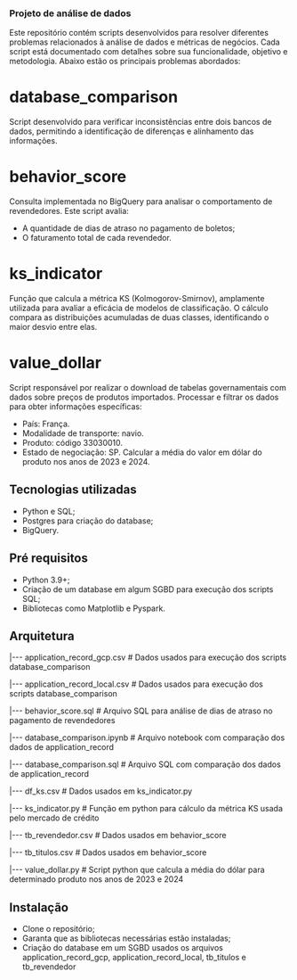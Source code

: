 ### Projeto de análise de dados
Este repositório contém scripts desenvolvidos para resolver diferentes problemas relacionados à análise de dados e métricas de negócios. Cada script está documentado com detalhes sobre sua funcionalidade, objetivo e metodologia. Abaixo estão os principais problemas abordados:

# database_comparison
Script desenvolvido para verificar inconsistências entre dois bancos de dados, permitindo a identificação de diferenças e alinhamento das informações.

# behavior_score
Consulta implementada no BigQuery para analisar o comportamento de revendedores. Este script avalia:
- A quantidade de dias de atraso no pagamento de boletos;
- O faturamento total de cada revendedor.

# ks_indicator
Função que calcula a métrica KS (Kolmogorov-Smirnov), amplamente utilizada para avaliar a eficácia de modelos de classificação. O cálculo compara as distribuições acumuladas de duas classes, identificando o maior desvio entre elas.

# value_dollar
Script responsável por realizar o download de tabelas governamentais com dados sobre preços de produtos importados.
Processar e filtrar os dados para obter informações específicas:
- País: França.
- Modalidade de transporte: navio.
- Produto: código 33030010.
- Estado de negociação: SP.
Calcular a média do valor em dólar do produto nos anos de 2023 e 2024.

## Tecnologias utilizadas
- Python e SQL;
- Postgres para criação do database;
- BigQuery.

## Pré requisitos
- Python 3.9+;
- Criação de um database em algum SGBD para execução dos scripts SQL;
- Bibliotecas como Matplotlib e Pyspark.

## Arquitetura
|--- application_record_gcp.csv # Dados usados para execução dos scripts database_comparison

|--- application_record_local.csv # Dados usados para execução dos scripts database_comparison

|--- behavior_score.sql # Arquivo SQL para análise de dias de atraso no pagamento de revendedores

|--- database_comparison.ipynb # Arquivo notebook com comparação dos dados de application_record

|--- database_comparison.sql # Arquivo SQL com comparação dos dados de application_record

|--- df_ks.csv # Dados usados em ks_indicator.py

|--- ks_indicator.py # Função em python para cálculo da métrica KS usada pelo mercado de crédito

|--- tb_revendedor.csv # Dados usados em behavior_score

|--- tb_titulos.csv # Dados usados em behavior_score

|--- value_dollar.py # Script python que calcula a média do dólar para determinado produto nos anos de 2023 e 2024

## Instalação
- Clone o repositório;
- Garanta que as bibliotecas necessárias estão instaladas;
- Criação do database em um SGBD usados os arquivos application_record_gcp, application_record_local, tb_titulos e tb_revendedor

